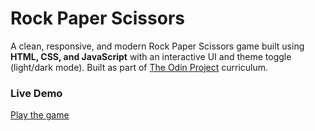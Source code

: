 # Rock Paper Scissors

A clean, responsive, and modern Rock Paper Scissors game built using **HTML, CSS, and JavaScript** with an interactive UI and theme toggle (light/dark mode). Built as part of [The Odin Project](https://www.theodinproject.com) curriculum.

### Live Demo
[Play the game](https://bit2swaz.github.io/rock-paper-scissors/)

